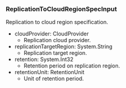 ### ReplicationToCloudRegionSpecInput
Replication to cloud region specification.

- cloudProvider: CloudProvider
  - Replication cloud provider.
- replicationTargetRegion: System.String
  - Replication target region.
- retention: System.Int32
  - Retention period on replication region.
- retentionUnit: RetentionUnit
  - Unit of retention period.
